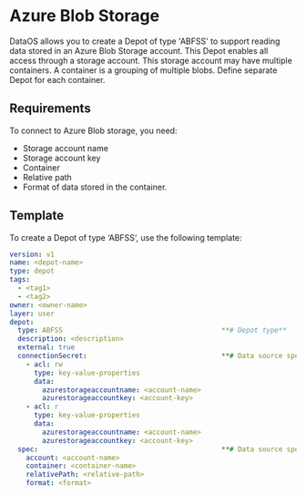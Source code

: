 # **Azure Blob Storage**

DataOS allows you to create a Depot of type 'ABFSS' to support reading data stored in an Azure Blob Storage account. This Depot enables all access through a storage account. This storage account may have multiple containers. A container is a grouping of multiple blobs. Define separate Depot for each container.

## **Requirements**

To connect to Azure Blob storage, you need:

- Storage account name
- Storage account key
- Container
- Relative path
- Format of data stored in the container.

## **Template**

To create a Depot of type ‘ABFSS‘, use the following template:

```yaml
version: v1
name: <depot-name>
type: depot
tags:
  - <tag1>
  - <tag2>
owner: <owner-name>
layer: user
depot:
  type: ABFSS                                       **# Depot type**
  description: <description>
  external: true
  connectionSecret:                                 **# Data source specific configurations**
    - acl: rw
      type: key-value-properties
      data:
        azurestorageaccountname: <account-name>
        azurestorageaccountkey: <account-key>
    - acl: r
      type: key-value-properties
      data:
        azurestorageaccountname: <account-name>
        azurestorageaccountkey: <account-key>
  spec:                                             **# Data source specific configurations**
    account: <account-name>
    container: <container-name>
    relativePath: <relative-path>
    format: <format>
```